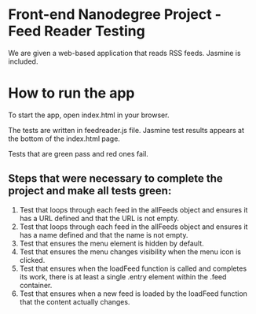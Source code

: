 # Front-end Nanodegree Project - Feed Reader Testing

We are given a web-based application that reads RSS feeds.
Jasmine is included.

# How to run the app

To start the app, open index.html in your browser. 

The tests are written in feedreader.js file. 
Jasmine test results appears at the bottom of the index.html page.

Tests that are green pass and red ones fail.

## Steps that were necessary to complete the project and make all tests green:

1. Test that loops through each feed in the allFeeds object and ensures it has a URL defined and that the URL is not empty.
2. Test that loops through each feed in the allFeeds object and ensures it has a name defined and that the name is not empty.
3. Test that ensures the menu element is hidden by default.
4. Test that ensures the menu changes visibility when the menu icon is clicked.
5. Test that ensures when the loadFeed function is called and completes its work, there is at least a single .entry element within the .feed container.
6. Test that ensures when a new feed is loaded by the loadFeed function that the content actually changes.